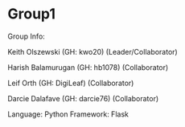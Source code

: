 # Group1
Group Info:

Keith Olszewski (GH: kwo20) (Leader/Collaborator)

Harish Balamurugan (GH: hb1078) (Collaborator)

Leif Orth (GH: DigiLeaf) (Collaborator)

Darcie Dalafave (GH: darcie76) (Collaborator)

Language: Python
Framework: Flask
